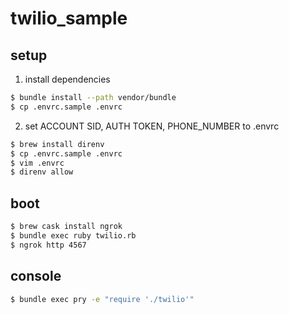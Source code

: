 
# twilio_sample

## setup

1. install dependencies

```bash
$ bundle install --path vendor/bundle
$ cp .envrc.sample .envrc
```

2. set ACCOUNT SID, AUTH TOKEN, PHONE_NUMBER to .envrc

```bash
$ brew install direnv
$ cp .envrc.sample .envrc
$ vim .envrc
$ direnv allow
```

## boot

```bash
$ brew cask install ngrok
$ bundle exec ruby twilio.rb
$ ngrok http 4567
```

## console

```bash
$ bundle exec pry -e "require './twilio'"
```
